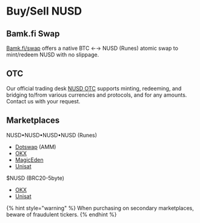 # Buy/Sell NUSD

## Bamk.fi Swap

[Bamk.fi/swap](https://bamk.fi/swap) offers a native BTC ←→ NUSD (Runes) atomic swap to mint/redeem NUSD with no slippage.

## OTC

Our official trading desk [NUSD OTC](https://t.me/NUSDOTC) supports minting, redeeming, and bridging to/from various currencies and protocols, and for any amounts. Contact us with your request.

## Marketplaces

NUSD•NUSD•NUSD•NUSD (Runes)

* [Dotswap](https://www.dotswap.app/swap#R_BTC_NUSD%E2%80%A2NUSD%E2%80%A2NUSD%E2%80%A2NUSD) (AMM)
* [OKX](https://www.okx.com/web3/marketplace/runes/token/NUSD%E2%80%A2NUSD%E2%80%A2NUSD%E2%80%A2NUSD/845005:178)
* [MagicEden](https://magiceden.io/runes/NUSD%E2%80%A2NUSD%E2%80%A2NUSD%E2%80%A2NUSD)
* [Unisat](https://unisat.io/runes/market?tick=NUSD%E2%80%A2NUSD%E2%80%A2NUSD%E2%80%A2NUSD\&tab=1)

$NUSD (BRC20-5byte)

* [OKX](https://www.okx.com/web3/marketplace/inscription/ordinals/token/%24NUSD)
* [Unisat](https://unisat.io/market/brc20?tick=%24NUSD)

{% hint style="warning" %}
When purchasing on secondary marketplaces, beware of fraudulent tickers.
{% endhint %}
